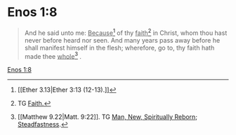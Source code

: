 # Enos 1:8

> And he said unto me: <u>Because</u>[^a] of thy <u>faith</u>[^b] in Christ, whom thou hast never before heard nor seen. And many years pass away before he shall manifest himself in the flesh; wherefore, go to, thy faith hath made thee <u>whole</u>[^c] .

[Enos 1:8](https://www.churchofjesuschrist.org/study/scriptures/bofm/enos/1?lang=eng&id=p8#p8)


[^a]: [[Ether 3.13|Ether 3:13 (12-13).]]
[^b]: TG [Faith.](https://www.churchofjesuschrist.org/study/scriptures/tg/faith?lang=eng)
[^c]: [[Matthew 9.22|Matt. 9:22]]. TG [Man, New, Spiritually Reborn](https://www.churchofjesuschrist.org/study/scriptures/tg/man-new-spiritually-reborn?lang=eng); [Steadfastness](https://www.churchofjesuschrist.org/study/scriptures/tg/steadfastness?lang=eng).
